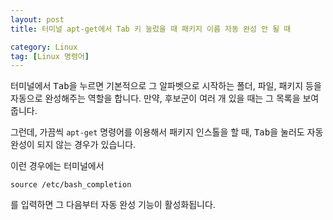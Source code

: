 ```yaml
---
layout: post
title: 터미널 apt-get에서 Tab 키 눌렀을 때 패키지 이름 자동 완성 안 될 때

category: Linux
tag: [Linux 명령어]
---
```


터미널에서 <kbd>Tab</kbd>을 누르면 기본적으로 그 알파벳으로 시작하는 폴더, 파일, 패키지 등을
자동으로 완성해주는 역할을 합니다. 만약, 후보군이 여러 개 있을 때는 그 목록을 보여줍니다.

그런데, 가끔씩 `apt-get` 명령어를 이용해서 패키지 인스톨을 할 때, <kbd>Tab</kbd>을
눌러도 자동 완성이 되지 않는 경우가 있습니다.

이런 경우에는 터미널에서
~~~
source /etc/bash_completion
~~~

를 입력하면 그 다음부터 자동 완성 기능이 활성화됩니다.
